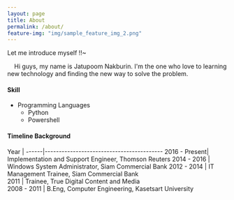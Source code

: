 ```yaml
---
layout: page
title: About
permalink: /about/
feature-img: "img/sample_feature_img_2.png"
---
```


Let me introduce myself !!~

&nbsp;&nbsp;&nbsp;&nbsp;Hi guys, my name is Jatupoom Nakburin. I'm the one who love to learning new technology and finding the new way to solve the problem.

#### Skill
* Programming Languages
    * Python
    * Powershell

#### Timeline Background

Year  | 
------|------------------------------------------
2016 - Present| Implementation and Support Engineer, Thomson Reuters
2014 - 2016 | Windows System Administrator, Siam Commercial Bank
2012 - 2014 | IT Management Trainee, Siam Commercial Bank                      
2011        | Trainee, True Digital Content and Media                         
2008 - 2011 | B.Eng, Computer Engineering, Kasetsart University    

